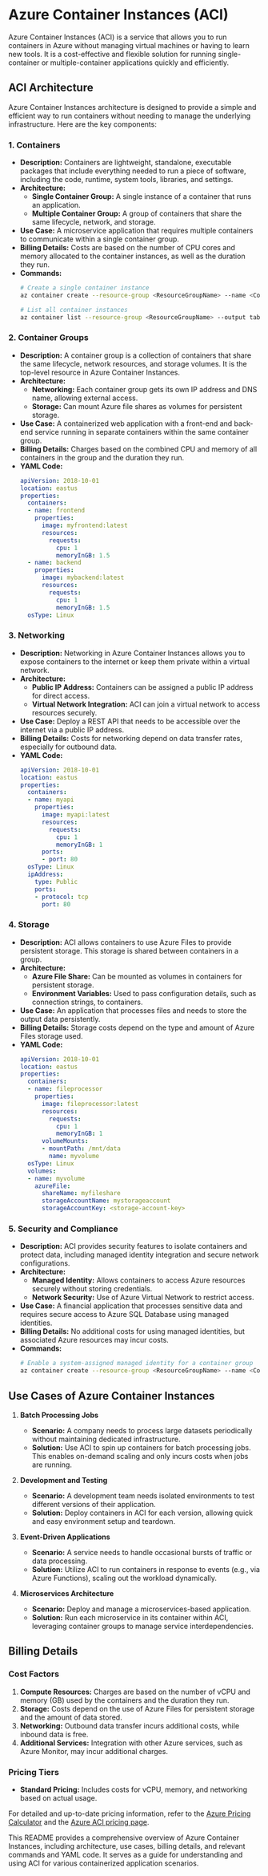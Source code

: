# Azure Container Instances (ACI)

Azure Container Instances (ACI) is a service that allows you to run containers in Azure without managing virtual machines or having to learn new tools. It is a cost-effective and flexible solution for running single-container or multiple-container applications quickly and efficiently.

## ACI Architecture

Azure Container Instances architecture is designed to provide a simple and efficient way to run containers without needing to manage the underlying infrastructure. Here are the key components:

### 1. Containers
   - **Description:** Containers are lightweight, standalone, executable packages that include everything needed to run a piece of software, including the code, runtime, system tools, libraries, and settings.
   - **Architecture:** 
     - **Single Container Group:** A single instance of a container that runs an application.
     - **Multiple Container Group:** A group of containers that share the same lifecycle, network, and storage.
   - **Use Case:** A microservice application that requires multiple containers to communicate within a single container group.
   - **Billing Details:** Costs are based on the number of CPU cores and memory allocated to the container instances, as well as the duration they run.
   - **Commands:**
     ```bash
     # Create a single container instance
     az container create --resource-group <ResourceGroupName> --name <ContainerName> --image <ImageName> --cpu 1 --memory 1.5

     # List all container instances
     az container list --resource-group <ResourceGroupName> --output table
     ```

### 2. Container Groups
   - **Description:** A container group is a collection of containers that share the same lifecycle, network resources, and storage volumes. It is the top-level resource in Azure Container Instances.
   - **Architecture:** 
     - **Networking:** Each container group gets its own IP address and DNS name, allowing external access.
     - **Storage:** Can mount Azure file shares as volumes for persistent storage.
   - **Use Case:** A containerized web application with a front-end and back-end service running in separate containers within the same container group.
   - **Billing Details:** Charges based on the combined CPU and memory of all containers in the group and the duration they run.
   - **YAML Code:**
     ```yaml
     apiVersion: 2018-10-01
     location: eastus
     properties:
       containers:
       - name: frontend
         properties:
           image: myfrontend:latest
           resources:
             requests:
               cpu: 1
               memoryInGB: 1.5
       - name: backend
         properties:
           image: mybackend:latest
           resources:
             requests:
               cpu: 1
               memoryInGB: 1.5
       osType: Linux
     ```

### 3. Networking
   - **Description:** Networking in Azure Container Instances allows you to expose containers to the internet or keep them private within a virtual network.
   - **Architecture:** 
     - **Public IP Address:** Containers can be assigned a public IP address for direct access.
     - **Virtual Network Integration:** ACI can join a virtual network to access resources securely.
   - **Use Case:** Deploy a REST API that needs to be accessible over the internet via a public IP address.
   - **Billing Details:** Costs for networking depend on data transfer rates, especially for outbound data.
   - **YAML Code:**
     ```yaml
     apiVersion: 2018-10-01
     location: eastus
     properties:
       containers:
       - name: myapi
         properties:
           image: myapi:latest
           resources:
             requests:
               cpu: 1
               memoryInGB: 1
           ports:
           - port: 80
       osType: Linux
       ipAddress:
         type: Public
         ports:
         - protocol: tcp
           port: 80
     ```

### 4. Storage
   - **Description:** ACI allows containers to use Azure Files to provide persistent storage. This storage is shared between containers in a group.
   - **Architecture:** 
     - **Azure File Share:** Can be mounted as volumes in containers for persistent storage.
     - **Environment Variables:** Used to pass configuration details, such as connection strings, to containers.
   - **Use Case:** An application that processes files and needs to store the output data persistently.
   - **Billing Details:** Storage costs depend on the type and amount of Azure Files storage used.
   - **YAML Code:**
     ```yaml
     apiVersion: 2018-10-01
     location: eastus
     properties:
       containers:
       - name: fileprocessor
         properties:
           image: fileprocessor:latest
           resources:
             requests:
               cpu: 1
               memoryInGB: 1
           volumeMounts:
           - mountPath: /mnt/data
             name: myvolume
       osType: Linux
       volumes:
       - name: myvolume
         azureFile:
           shareName: myfileshare
           storageAccountName: mystorageaccount
           storageAccountKey: <storage-account-key>
     ```

### 5. Security and Compliance
   - **Description:** ACI provides security features to isolate containers and protect data, including managed identity integration and secure network configurations.
   - **Architecture:** 
     - **Managed Identity:** Allows containers to access Azure resources securely without storing credentials.
     - **Network Security:** Use of Azure Virtual Network to restrict access.
   - **Use Case:** A financial application that processes sensitive data and requires secure access to Azure SQL Database using managed identities.
   - **Billing Details:** No additional costs for using managed identities, but associated Azure resources may incur costs.
   - **Commands:**
     ```bash
     # Enable a system-assigned managed identity for a container group
     az container create --resource-group <ResourceGroupName> --name <ContainerName> --image <ImageName> --assign-identity
     ```

## Use Cases of Azure Container Instances

1. **Batch Processing Jobs**
   - **Scenario:** A company needs to process large datasets periodically without maintaining dedicated infrastructure.
   - **Solution:** Use ACI to spin up containers for batch processing jobs. This enables on-demand scaling and only incurs costs when jobs are running.

2. **Development and Testing**
   - **Scenario:** A development team needs isolated environments to test different versions of their application.
   - **Solution:** Deploy containers in ACI for each version, allowing quick and easy environment setup and teardown.

3. **Event-Driven Applications**
   - **Scenario:** A service needs to handle occasional bursts of traffic or data processing.
   - **Solution:** Utilize ACI to run containers in response to events (e.g., via Azure Functions), scaling out the workload dynamically.

4. **Microservices Architecture**
   - **Scenario:** Deploy and manage a microservices-based application.
   - **Solution:** Run each microservice in its container within ACI, leveraging container groups to manage service interdependencies.

## Billing Details

### Cost Factors

1. **Compute Resources:** Charges are based on the number of vCPU and memory (GB) used by the containers and the duration they run.
2. **Storage:** Costs depend on the use of Azure Files for persistent storage and the amount of data stored.
3. **Networking:** Outbound data transfer incurs additional costs, while inbound data is free.
4. **Additional Services:** Integration with other Azure services, such as Azure Monitor, may incur additional charges.

### Pricing Tiers

- **Standard Pricing:** Includes costs for vCPU, memory, and networking based on actual usage.

For detailed and up-to-date pricing information, refer to the [Azure Pricing Calculator](https://azure.microsoft.com/en-us/pricing/calculator/) and the [Azure ACI pricing page](https://azure.microsoft.com/en-us/pricing/details/container-instances/).

This README provides a comprehensive overview of Azure Container Instances, including architecture, use cases, billing details, and relevant commands and YAML code. It serves as a guide for understanding and using ACI for various containerized application scenarios.
